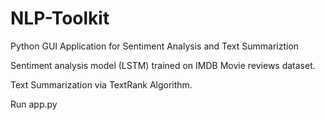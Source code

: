 # NLP-Toolkit
Python GUI Application for Sentiment Analysis and Text Summariztion

Sentiment analysis model (LSTM) trained on IMDB Movie reviews dataset.

Text Summarization via TextRank Algorithm.

Run app.py

